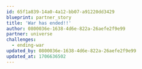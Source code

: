 ```yaml
---
id: 65f1a839-14a0-4a12-bb07-a91220dd3429
blueprint: partner_story
title: 'War has ended!!'
author: 0800036e-1638-4d6e-822a-26aefe2f9e99
partner: universe
challenges:
  - ending-war
updated_by: 0800036e-1638-4d6e-822a-26aefe2f9e99
updated_at: 1706636502
---
```

